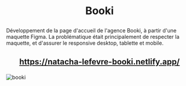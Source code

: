 # <p align="center">Booki</p>

Développement de la page d'accueil de l'agence Booki, à partir d'une maquette Figma. La problématique était principalement de respecter la maquette, et d'assurer le responsive desktop, tablette et mobile.

## <p align="center">https://natacha-lefevre-booki.netlify.app/<p>

![booki](https://github.com/user-attachments/assets/3d2f54af-fbc9-4e7a-a65e-8ab088a8cd58)
